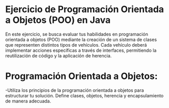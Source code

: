 # Ejercicio de Programación Orientada a Objetos (POO) en Java
En este ejercicio, se busca evaluar tus habilidades en programación orientada a objetos (POO) mediante la creación de un sistema de clases que representen distintos tipos de vehículos. Cada vehículo deberá implementar acciones específicas a través de interfaces, permitiendo la reutilización de código y la aplicación de herencia.


# Programación Orientada a Objetos:

  -Utiliza los principios de la programación orientada a objetos para estructurar tu solución. Define clases, objetos, herencia y encapsulamiento de manera adecuada.
